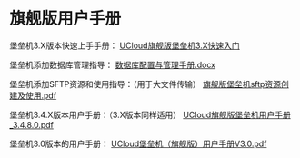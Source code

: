 

# 旗舰版用户手册

堡垒机3.X版本快速上手手册： 
[UCloud旗舰版堡垒机3.X快速入门](https://uhas2017.cn-gd.ufileos.com/旗舰版堡垒机3.X快速入门.pdf)

堡垒机添加数据库管理指导：
[数据库配置与管理手册.docx](https://uhas2017.cn-gd.ufileos.com/堡垒机添加数据库管理配置指导.pdf)

堡垒机添加SFTP资源和使用指导：（用于大文件传输）
[旗舰版堡垒机sftp资源创建及使用.pdf](https://uhas2017.cn-gd.ufileos.com/sftp资源创建及使用.pdf)

堡垒机3.4.X版本用户手册：（3.X版本同样适用）
[UCloud旗舰版堡垒机用户手册\_3.4.8.0.pdf](http://uhas2017.cn-gd.ufileos.com/旗舰版堡垒机用户手册-V3.4.8.0.pdf)


堡垒机3.0版本的用户手册：
[UCloud堡垒机（旗舰版）用户手册V3.0.pdf](https://uhas2017.cn-gd.ufileos.com/%E6%97%97%E8%88%B0%E7%89%88%E5%A0%A1%E5%9E%92%E6%9C%BA%E7%94%A8%E6%88%B7%E6%89%8B%E5%86%8C_3.0.pdf)

